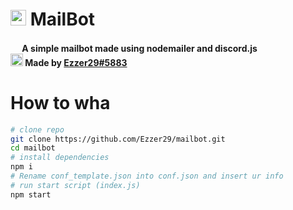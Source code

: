 <h1><img src="https://cdn.discordapp.com/attachments/762650678245589013/802100104672051212/mail.png" width="25px">  MailBot</h1>
<h4><img src="https://cdn.discordapp.com/attachments/762650678245589013/802112606106026004/nodejslogo.png" width="15px"> A simple mailbot made using nodemailer and discord.js<br><img src="https://cdn.discordapp.com/attachments/762650678245589013/802112701358276608/pfp.png" width="20px"> Made by <a href="https://discord.gg/KYVtdan">Ezzer29#5883</a></h4>

# How to wha
```sh
# clone repo
git clone https://github.com/Ezzer29/mailbot.git
cd mailbot
# install dependencies
npm i
# Rename conf_template.json into conf.json and insert ur info
# run start script (index.js)
npm start
```